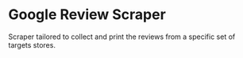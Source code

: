 # Google Review Scraper

Scraper tailored to collect and print
the reviews from a specific set of
targets stores.